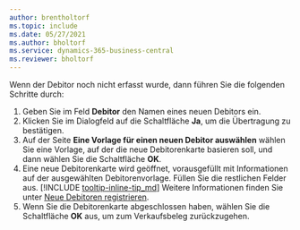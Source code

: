 ```yaml
---
author: brentholtorf
ms.topic: include
ms.date: 05/27/2021
ms.author: bholtorf
ms.service: dynamics-365-business-central
ms.reviewer: bholtorf
---
```


Wenn der Debitor noch nicht erfasst wurde, dann führen Sie die folgenden Schritte durch:

1. Geben Sie im Feld **Debitor** den Namen eines neuen Debitors ein.
2. Klicken Sie im Dialogfeld auf die Schaltfläche **Ja**, um die Übertragung zu bestätigen.
3. Auf der Seite **Eine Vorlage für einen neuen Debitor auswählen** wählen Sie eine Vorlage, auf der die neue Debitorenkarte basieren soll, und dann wählen Sie die Schaltfläche **OK**.
4. Eine neue Debitorenkarte wird geöffnet, vorausgefüllt mit Informationen auf der ausgewählten Debitorenvorlage. Füllen Sie die restlichen Felder aus. [!INCLUDE [tooltip-inline-tip_md](tooltip-inline-tip_md.md)] Weitere Informationen finden Sie unter [Neue Debitoren registrieren](../sales-how-register-new-customers.md).  
5. Wenn Sie die Debitorenkarte abgeschlossen haben, wählen Sie die Schaltfläche **OK** aus, um zum Verkaufsbeleg zurückzugehen.
